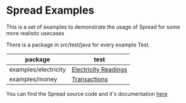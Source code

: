 # Spread Examples
This is a set of examples to demonstrate the usage of Spread for some more realistic usecases

There is a package in src/test/java for every example Test.

| package              | test                                                                         |
|----------------------|------------------------------------------------------------------------------|
| examples/electricity | [Electricity Readings](src/test/java/examples/electricity/MeterReadingsTest.java) |
| examples/money       | [Transactions](src/test/java/examples/money/TransactionsTest.java)               |

You can find the Spread source code and it's documentation [here](https://github.com/alexwatts/spread)
